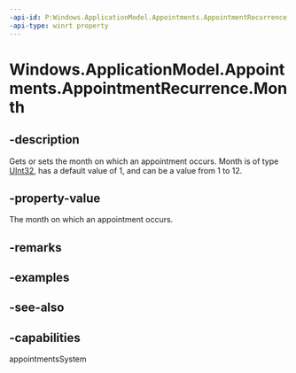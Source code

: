 ```yaml
---
-api-id: P:Windows.ApplicationModel.Appointments.AppointmentRecurrence.Month
-api-type: winrt property
---
```


<!-- Property syntax
public uint Month { get;  set; }
-->

# Windows.ApplicationModel.Appointments.AppointmentRecurrence.Month

## -description
Gets or sets the month on which an appointment occurs. Month is of type [UInt32](https://msdn.microsoft.com/library/system.uint32.aspx), has a default value of 1, and can be a value from 1 to 12.

## -property-value
The month on which an appointment occurs.

## -remarks

## -examples

## -see-also

## -capabilities
appointmentsSystem
